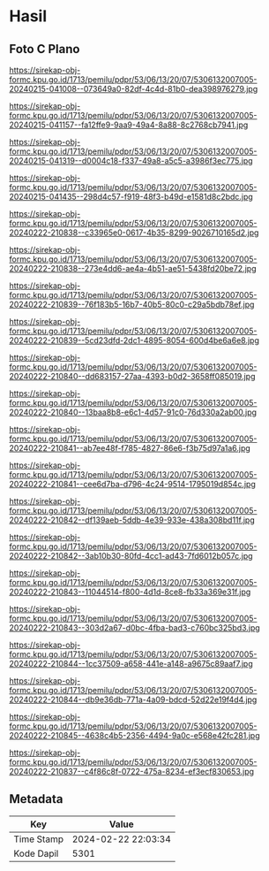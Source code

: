 # Hasil

## Foto C Plano

https://sirekap-obj-formc.kpu.go.id/1713/pemilu/pdpr/53/06/13/20/07/5306132007005-20240215-041008--073649a0-82df-4c4d-81b0-dea398976279.jpg

https://sirekap-obj-formc.kpu.go.id/1713/pemilu/pdpr/53/06/13/20/07/5306132007005-20240215-041157--fa12ffe9-9aa9-49a4-8a88-8c2768cb7941.jpg

https://sirekap-obj-formc.kpu.go.id/1713/pemilu/pdpr/53/06/13/20/07/5306132007005-20240215-041319--d0004c18-f337-49a8-a5c5-a3986f3ec775.jpg

https://sirekap-obj-formc.kpu.go.id/1713/pemilu/pdpr/53/06/13/20/07/5306132007005-20240215-041435--298d4c57-f919-48f3-b49d-e1581d8c2bdc.jpg

https://sirekap-obj-formc.kpu.go.id/1713/pemilu/pdpr/53/06/13/20/07/5306132007005-20240222-210838--c33965e0-0617-4b35-8299-9026710165d2.jpg

https://sirekap-obj-formc.kpu.go.id/1713/pemilu/pdpr/53/06/13/20/07/5306132007005-20240222-210838--273e4dd6-ae4a-4b51-ae51-5438fd20be72.jpg

https://sirekap-obj-formc.kpu.go.id/1713/pemilu/pdpr/53/06/13/20/07/5306132007005-20240222-210839--76f183b5-16b7-40b5-80c0-c29a5bdb78ef.jpg

https://sirekap-obj-formc.kpu.go.id/1713/pemilu/pdpr/53/06/13/20/07/5306132007005-20240222-210839--5cd23dfd-2dc1-4895-8054-600d4be6a6e8.jpg

https://sirekap-obj-formc.kpu.go.id/1713/pemilu/pdpr/53/06/13/20/07/5306132007005-20240222-210840--dd683157-27aa-4393-b0d2-3658ff085019.jpg

https://sirekap-obj-formc.kpu.go.id/1713/pemilu/pdpr/53/06/13/20/07/5306132007005-20240222-210840--13baa8b8-e6c1-4d57-91c0-76d330a2ab00.jpg

https://sirekap-obj-formc.kpu.go.id/1713/pemilu/pdpr/53/06/13/20/07/5306132007005-20240222-210841--ab7ee48f-f785-4827-86e6-f3b75d97a1a6.jpg

https://sirekap-obj-formc.kpu.go.id/1713/pemilu/pdpr/53/06/13/20/07/5306132007005-20240222-210841--cee6d7ba-d796-4c24-9514-1795019d854c.jpg

https://sirekap-obj-formc.kpu.go.id/1713/pemilu/pdpr/53/06/13/20/07/5306132007005-20240222-210842--df139aeb-5ddb-4e39-933e-438a308bd11f.jpg

https://sirekap-obj-formc.kpu.go.id/1713/pemilu/pdpr/53/06/13/20/07/5306132007005-20240222-210842--3ab10b30-80fd-4cc1-ad43-7fd6012b057c.jpg

https://sirekap-obj-formc.kpu.go.id/1713/pemilu/pdpr/53/06/13/20/07/5306132007005-20240222-210843--11044514-f800-4d1d-8ce8-fb33a369e31f.jpg

https://sirekap-obj-formc.kpu.go.id/1713/pemilu/pdpr/53/06/13/20/07/5306132007005-20240222-210843--303d2a67-d0bc-4fba-bad3-c760bc325bd3.jpg

https://sirekap-obj-formc.kpu.go.id/1713/pemilu/pdpr/53/06/13/20/07/5306132007005-20240222-210844--1cc37509-a658-441e-a148-a9675c89aaf7.jpg

https://sirekap-obj-formc.kpu.go.id/1713/pemilu/pdpr/53/06/13/20/07/5306132007005-20240222-210844--db9e36db-771a-4a09-bdcd-52d22e19f4d4.jpg

https://sirekap-obj-formc.kpu.go.id/1713/pemilu/pdpr/53/06/13/20/07/5306132007005-20240222-210845--4638c4b5-2356-4494-9a0c-e568e42fc281.jpg

https://sirekap-obj-formc.kpu.go.id/1713/pemilu/pdpr/53/06/13/20/07/5306132007005-20240222-210837--c4f86c8f-0722-475a-8234-ef3ecf830653.jpg


## Metadata

| Key        | Value               |
| ---------- | ------------------- |
| Time Stamp | 2024-02-22 22:03:34 |
| Kode Dapil | 5301                |



